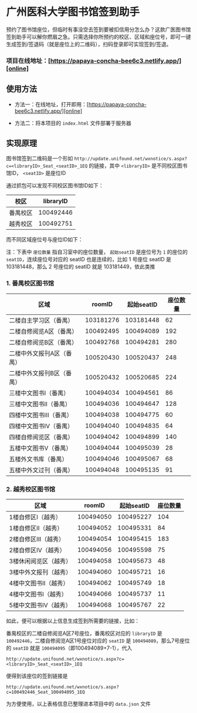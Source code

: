 # 广州医科大学图书馆签到助手

预约了图书馆座位，但临时有事没空去签到要被扣信用分怎么办？这款广医图书馆签到助手可以解你燃眉之急。只需选择你所预约的校区、区域和座位号，即可一键生成签到/签退码（就是座位上的二维码），扫码登录即可实现签到/签退。

### 项目在线地址：[https://papaya-concha-bee6c3.netlify.app/][online]

## 使用方法

- 方法一：在线地址，打开即用：[https://papaya-concha-bee6c3.netlify.app/][online]

- 方法二：将本项目的 `index.html` 文件部署于服务器

## 实现原理

图书馆签到二维码是一个形如 `http://update.unifound.net/wxnotice/s.aspx?c=<libraryID>_Seat_<seatID>_1EQ` 的链接，其中 `<libraryID>` 是不同校区图书馆ID， `<seatID>` 是座位ID

通过抓包可以发现不同校区图书馆ID如下：

| 校区 | libraryID |
| --------- | ------- |
| 番禺校区 | 100492446 |
| 越秀校区 | 100492751 |

而不同区域座位号与座位ID如下：

注：下表中 `座位数量` 指自习室中的座位数量， `起始seatID` 是座位号为 `1` 的座位的 `seatID`，连续座位号对应的 seatID 也是连续的，比如 1 号座位 seatID 是 103181448，那么 2 号座位的 seatID 就是 103181449，依此类推

### 1. 番禺校区图书馆

| 区域 | roomID | 起始seatID |座位数量 | 
| --- | ---- | :-------: | --------- |
| 二楼自主学习区（番禺） | 103181276 | 103181448 | 62 |
| 二楼自修阅览A区（番禺） | 100492495 | 100494089 | 192 |
| 二楼自修阅览B区（番禺） | 100492768 | 100494281 | 280 |
| 二楼中外文报刊A区（番禺） | 100520430 | 100520437 | 248 |
| 二楼中外文报刊B区（番禺） | 100520432 | 100520685 | 224 |
| 三楼中文图书I（番禺） | 100494034 | 100494561 | 86 |
| 三楼中文图书Ⅱ（番禺） | 100494036 | 100494647 | 128 |
| 四楼中文图书Ⅲ（番禺） | 100494038 | 100494775 | 60 |
| 四楼中文图书Ⅳ（番禺） | 100494040 | 100494835 | 64 |
| 四楼自修阅览区（番禺） | 100494042 | 100494899 | 140 |
| 五楼中文图书Ⅴ（番禺） | 100494044 | 100495039 | 28 |
| 五楼外文书库（番禺） | 100494046 | 100495067 | 68 |
| 五楼中外文过刊（番禺） | 100494048 | 100495135 | 91 |

### 2. 越秀校区图书馆

| 区域 | roomID | 起始seatID |座位数量 | 
| --- | ---- | :-------: | --------- |
| 1楼自修区Ⅰ（越秀） | 100494050 | 100495227 | 104 |
| 1楼自修区Ⅱ（越秀） | 100494052 | 100495331 | 84 |
| 2楼自修区Ⅲ（越秀） | 100494054 | 100495415 | 183 |
| 2楼自修区Ⅳ（越秀） | 100494056 | 100495598 | 75 |
| 3楼休闲阅览区（越秀） | 100494058 | 100495673 | 48 |
| 3楼中外文报刊（越秀） | 100494060 | 100495721 | 16 |
| 4楼中文图书Ⅱ（越秀） | 100494062 | 100495749 | 18 |
| 4楼中文图书Ⅰ（越秀） | 100494066 | 100495737 | 11 |
| 5楼中文图书Ⅳ（越秀） | 100494068 | 100495767 | 22 |

如此，便可以根据以上信息生成签到所需要的链接，比如：

番禺校区的二楼自修阅览A区7号座位，番禺校区对应的 `libraryID` 是 `100492446`，二楼自修阅览A区1号座位对应的 `seatID` 是 `100494089`，那么7号座位的 `seatID` 就是 `100494095`（即100494089+7-1），代入

`http://update.unifound.net/wxnotice/s.aspx?c=<libraryID>_Seat_<seatID>_1EQ`

便得到该座位的签到链接是

`http://update.unifound.net/wxnotice/s.aspx?c=100492446_Seat_100494095_1EQ`

为方便使用，以上表格信息已整理进本项目中的 `data.json` 文件

[online]: https://papaya-concha-bee6c3.netlify.app/